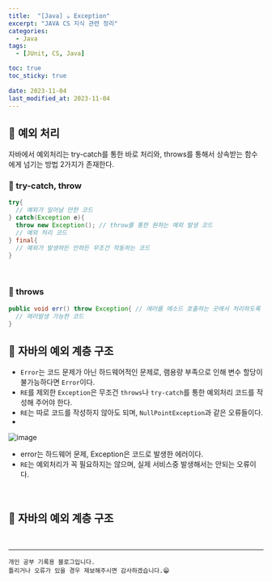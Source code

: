 ```yaml
---
title:  "[Java] ☕ Exception"
excerpt: "JAVA CS 지식 관련 정리"
categories:
  - Java
tags:
  - [JUnit, CS, Java]

toc: true
toc_sticky: true
 
date: 2023-11-04
last_modified_at: 2023-11-04
---
```



## 📖 예외 처리

자바에서 예외처리는 try-catch를 통한 바로 처리와, throws를 통해서 상속받는 함수에게 넘기는 방법 2가지가 존재한다.  

### 🍄 try-catch, throw

```java
try{
  // 예외가 일어날 만한 코드
} catch(Exception e){
  throw new Exception(); // throw를 통한 원하는 예외 발생 코드
  // 예외 처리 코드
} final{
  // 예외가 발생하든 안하든 무조건 작동하는 코드
}
```

<br>

### 🍄 throws

```java
public void err() throw Exception{ // 에러를 메소드 호출하는 곳에서 처리하도록 에러를 전달한다.
  // 에러발생 가능한 코드
}
```

## 📖 자바의 예외 계층 구조

- `Error`는 코드 문제가 아닌 하드웨어적인 문제로, 램용량 부족으로 인해 변수 할당이 불가능하다면 `Error`이다.
- `RE`를 제외한 `Exception`은 무조건 `throws`나 `try-catch`를 통한 예외처리 코드를 작성해 주어야 한다.
- `RE`는 따로 코드를 작성하지 않아도 되며, `NullPointException`과 같은 오류들이다.
- 

![image](https://github.com/yyechan0602/yyechan0602.github.io/assets/37824506/b12829d9-ffa5-46e8-9434-45249a23c89a)

- error는 하드웨어 문제, Exception은 코드로 발생한 에러이다.
- `RE`는 예외처리가 꼭 필요하지는 않으며, 실제 서비스중 발생해서는 안되는 오류이다.  

<br>

## 📖 자바의 예외 계층 구조



<br>

***
    개인 공부 기록용 블로그입니다.
    틀리거나 오류가 있을 경우 제보해주시면 감사하겠습니다.😁